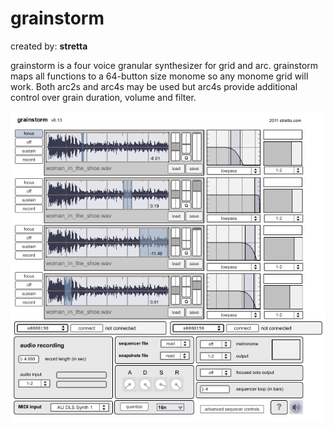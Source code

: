# grainstorm

created by: **stretta**

grainstorm is a four voice granular synthesizer for grid and arc. grainstorm maps all functions to a 64-button size monome so any monome grid will work. Both arc2s and arc4s may be used but arc4s provide additional control over grain duration, volume and filter.

![](grainstorm013.png)